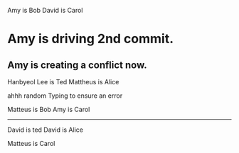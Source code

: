 Amy is Bob
David is Carol


Amy is driving 2nd commit. 
=======


Amy is creating a conflict now.
---
Hanbyeol Lee is Ted
Mattheus is Alice


ahhh random Typing to ensure an error



Matteus is Bob
Amy is Carol

--- 


David is ted
David is Alice

Matteus is Carol  
